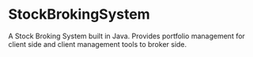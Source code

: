 # StockBrokingSystem
A Stock Broking System built in Java. Provides portfolio management for client side and client management tools to broker side.
